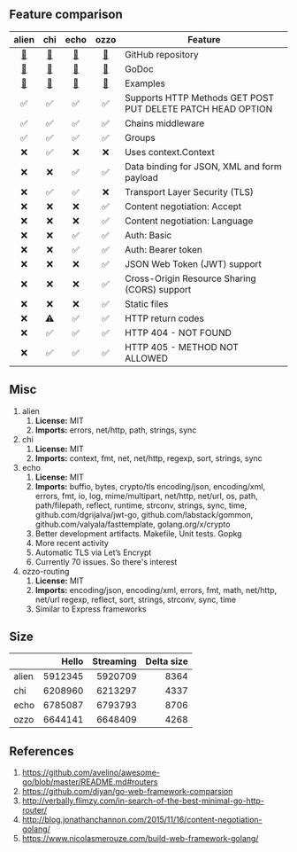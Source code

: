 ## Feature comparison

| alien | chi | echo | ozzo | Feature |
| :---: | :---: | :---: | :---: | ------- |
| [:link:](https://github.com/gernest/alien) | [:link:](https://github.com/go-chi/chi) | [:link:](https://github.com/labstack/echo) | [:link:](https://github.com/go-ozzo/ozzo-routing) | GitHub repository |
| [:link:](https://godoc.org/github.com/gernest/alien) | [:link:](https://godoc.org/github.com/go-chi/chi) | [:link:](https://godoc.org/github.com/labstack/echo) | [:link:](https://godoc.org/github.com/go-ozzo/ozzo-routing) | GoDoc |
|  [:link:](https://github.com/gernest/alien#usage)  | [:link:](https://github.com/go-chi/chi/tree/master/_examples) | [:link:](https://echo.labstack.com/cookbook/hello-world) | [:link:](https://github.com/qiangxue/golang-restful-starter-kit) | Examples |
| :white_check_mark: | :white_check_mark: | :white_check_mark: | :white_check_mark: | Supports HTTP Methods GET POST PUT DELETE PATCH HEAD OPTION |
| :white_check_mark:  | :white_check_mark: | :white_check_mark: | :white_check_mark: | Chains middleware |
| :white_check_mark: | :white_check_mark: | :white_check_mark: | :white_check_mark: | Groups |
| :x: | :white_check_mark: | :x: | :x: | Uses context.Context |
| :x: | :x: | :white_check_mark: |:white_check_mark: | Data binding for JSON, XML and form payload |
| :x: | :white_check_mark:  | :white_check_mark: | :x: | Transport Layer Security (TLS) |
| :x: | :x: | :x: | :white_check_mark: | Content negotiation: Accept |
| :x: | :x: | :x: | :white_check_mark: | Content negotiation: Language |
| :x: | :x: | :white_check_mark: | :white_check_mark: | Auth: Basic |
| :x: | :x: | :white_check_mark: | :white_check_mark: | Auth: Bearer token |
| :x: | :x: | :x: | :white_check_mark: | JSON Web Token (JWT) support |
| :x: | :x: | :x: | :white_check_mark: | Cross-Origin Resource Sharing (CORS) support |
| :x: | :x: | :x: | :white_check_mark: | Static files |
| :x: | :warning: | :white_check_mark: | :white_check_mark: | HTTP return codes |
| :x: | :white_check_mark: | :white_check_mark: | :white_check_mark: | HTTP 404 - NOT FOUND |
| :x: | :white_check_mark: | :white_check_mark: | :white_check_mark: | HTTP 405 - METHOD NOT ALLOWED |

## Misc

1. alien
   1. **License:** MIT
   1. **Imports:** errors, net/http, path, strings, sync
1. chi
   1. **License:** MIT
   1. **Imports:** context, fmt, net, net/http, regexp, sort, strings, sync
1. echo
   1. **License:** MIT
   1. **Imports:** buffio, bytes, crypto/tls encoding/json, encoding/xml, errors, fmt, io, log, mime/multipart, net/http, net/url, os, path, path/filepath, reflect, runtime, strconv, strings, sync, time, github.com/dgrijalva/jwt-go, github.com/labstack/gommon, github.com/valyala/fasttemplate, golang.org/x/crypto
   1. Better development artifacts.  Makefile, Unit tests. Gopkg
   1. More recent activity
   1. Automatic TLS via Let’s Encrypt 
   1. Currently 70 issues.  So there's interest 
1. ozzo-routing
   1. **License:** MIT
   1. **Imports:** encoding/json, encoding/xml, errors, fmt, math, net/http, net/url regexp, reflect, sort, strings, strconv, sync, time
   1. Similar to Express frameworks

## Size

| |  Hello | Streaming | Delta size |
| --- | ---: | ---: | ---: |
| alien | 5912345 | 5920709 | 8364 |
| chi | 6208960 | 6213297 | 4337 |
| echo | 6785087 | 6793793 | 8706 |
| ozzo | 6644141 | 6648409 | 4268 |

## References

1. https://github.com/avelino/awesome-go/blob/master/README.md#routers
1. https://github.com/diyan/go-web-framework-comparsion
1. http://verbally.flimzy.com/in-search-of-the-best-minimal-go-http-router/
1. http://blog.jonathanchannon.com/2015/11/16/content-negotiation-golang/
1. https://www.nicolasmerouze.com/build-web-framework-golang/
